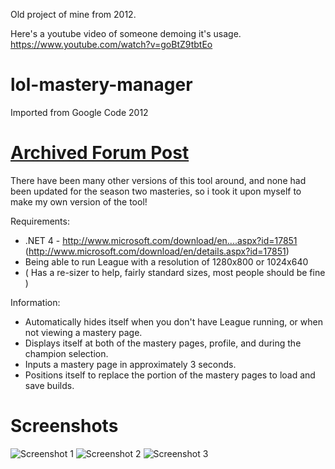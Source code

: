 Old project of mine from 2012.

Here's a youtube video of someone demoing it's usage. https://www.youtube.com/watch?v=goBtZ9tbtEo

# lol-mastery-manager
Imported from Google Code 2012

# [Archived Forum Post](https://web.archive.org/web/20130930163223/http://forum.leaguecraft.com/index.php?/topic/38503-minidude22s-lol-mastery-manager/)
There have been many other versions of this tool around, and none had been updated for the season two masteries, so i took it upon myself to make my own version of the tool!

Requirements:
 - .NET 4 - http://www.microsoft.com/download/en....aspx?id=17851 (http://www.microsoft.com/download/en/details.aspx?id=17851)
 - Being able to run League with a resolution of 1280x800 or 1024x640
 - ( Has a re-sizer to help, fairly standard sizes, most people should be fine )

Information:
 - Automatically hides itself when you don't have League running, or when not viewing a mastery page.
 - Displays itself at both of the mastery pages, profile, and during the champion selection.
 - Inputs a mastery page in approximately 3 seconds.
 - Positions itself to replace the portion of the mastery pages to load and save builds.

# Screenshots
![Screenshot 1](http://i.imgur.com/znVzt.jpg)
![Screenshot 2](http://i.imgur.com/ZXlOP.jpg)
![Screenshot 3](http://i.imgur.com/8M4Nb.jpg)
